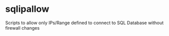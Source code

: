 # sqlipallow
Scripts to allow only IPs/Range defined to connect to SQL Database without firewall changes
